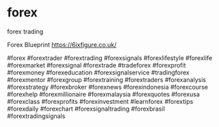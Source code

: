 # forex
forex trading

Forex Blueprint
https://6ixfigure.co.uk/


















































#forex #forextrader #forextrading #forexsignals #forexlifestyle #forexlife #forexmarket #forexsignal #forextrade #tradeforex #forexprofit #forexmoney #forexeducation #forexsignalservice #tradingforex #forexmentor #forexgroup #forextraining #forextraders #forexanalysis #forexstrategy #forexbroker #forexnews #forexindonesia #forexcourse #forexhelp #forexmillionaire #forexmalaysia #forexquotes #forexusa #forexclass #forexprofits #forexinvestment #learnforex #forextips #forexdaily #forexchart #forexsignaltrading #forexbrasil #forextradingsignals
